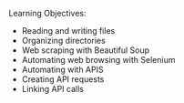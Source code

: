 Learning Objectives:  
* Reading and writing files  
* Organizing directories  
* Web scraping with Beautiful Soup  
* Automating web browsing with Selenium  
* Automating with APIS  
* Creating API requests  
* Linking API calls  

